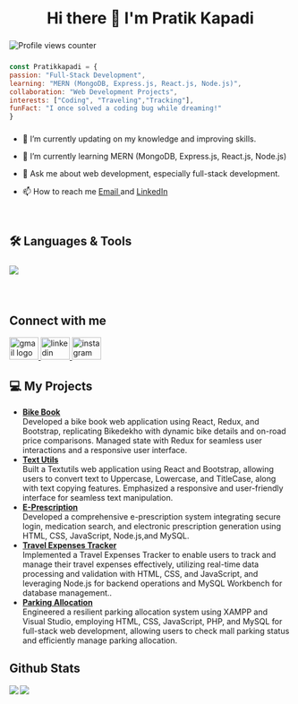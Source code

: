 <h1 align="center">Hi there 👋 I'm Pratik Kapadi</h1>

###

<p align="left"></p>

![Profile views counter](https://komarev.com/ghpvc/?username=Pratik2544&&style=flat-square) 
###

  ```javascript 
  const Pratikkapadi = {
  passion: "Full-Stack Development",
  learning: "MERN (MongoDB, Express.js, React.js, Node.js)",
  collaboration: "Web Development Projects",
  interests: ["Coding", "Traveling","Tracking"],
  funFact: "I once solved a coding bug while dreaming!"
  }
   ```
###

  

- 🔭 I’m currently updating on my knowledge and improving skills.  
  

- 🌱 I’m currently learning MERN (MongoDB, Express.js, React.js, Node.js)  
  

- 💬 Ask me about web development, especially full-stack development.  
  

- 📫 How to reach me [Email ](mailto:pratikkapdi13@gmail.com) and  [LinkedIn ](http://linkedin.com/in/pratik-kapadi)  
  

<br/>  


<h2 align="left">🛠️ Languages & Tools</h2>

###

<div align="left">
    <a href="https://skillicons.dev">
    <img src="https://skillicons.dev/icons?i=js,html,css,nodejs,react,mongodb,mysql,express,bootstrap,git,github,postman" />
  </a>
          
</div>

###
<br/>  


## Connect with me  
<a href="mailto:pratikkapdi13@gmail.com " target="_blank">
    <img src="https://raw.githubusercontent.com/maurodesouza/profile-readme-generator/master/src/assets/icons/social/gmail/default.svg" width="52" height="40" alt="gmail logo"  />
  </a>
<a href="https://linkedin.com/in/pratik-kapadi" target="_blank">
 <img src="https://raw.githubusercontent.com/maurodesouza/profile-readme-generator/master/src/assets/icons/social/linkedin/default.svg" width="52" height="40" alt="linkedin logo"  />
 </a>
<a href="https://instagram.com/pratik.kapdi.025" target="_blank">
<img src="https://raw.githubusercontent.com/maurodesouza/profile-readme-generator/master/src/assets/icons/social/instagram/default.svg" width="52" height="40" alt="instagram logo"  />
 
</a>  
  

<br/>  

###

<h2 align="left">💻 My Projects</h2>
<ul>
  <li> <a href="https://bikebook.vercel.app/"><b>Bike Book</b></a> <br>Developed a bike book web application using React, Redux, and Bootstrap, replicating Bikedekho with dynamic bike details and on-road price comparisons. Managed state with Redux for seamless user interactions and a responsive user interface.</li>
  <li> <a href="https://text-utils-five-silk.vercel.app/"><b>Text Utils</b></a> <br>Built a Textutils web application using React and Bootstrap, allowing users to convert text to Uppercase, Lowercase, and TitleCase, along with text copying features. Emphasized a responsive and user-friendly interface for seamless text manipulation.</li>
  <li> <a href="https://github.com/PratikKapadi/E-Prescription"><b>E-Prescription</b></a> <br>Developed a comprehensive e-prescription system integrating secure login, medication
search, and electronic prescription generation using HTML, CSS, JavaScript, Node.js,and MySQL.</li>
   <li> <a href="https://github.com/PratikKapadi/Travel-Expenses-Tracker"><b>Travel Expenses Tracker </b></a> <br> Implemented a Travel Expenses Tracker to enable users to track and manage their travel
expenses effectively, utilizing real-time data processing and validation with HTML,
CSS, and JavaScript, and leveraging Node.js for backend operations and MySQL
Workbench for database management..</li>
  <li> <a href="https://github.com/PratikKapadi/Parking-Allocation"><b>Parking Allocation </b></a> <br> Engineered a resilient parking allocation system using XAMPP and Visual Studio,
employing HTML, CSS, JavaScript, PHP, and MySQL for full-stack web development,
allowing users to check mall parking status and efficiently manage parking allocation.</li>
</ul>

###
## Github Stats  
<img src="https://github-readme-stats.vercel.app/api?username=PratikKapadi&theme=outrun&show_icons=true" align="left" />       <img src="https://github-readme-stats.vercel.app/api/top-langs/?username=PratikKapadi&theme=outrun&show_icons=true&layout=compact" align="center" />


<br/>  


 

  


